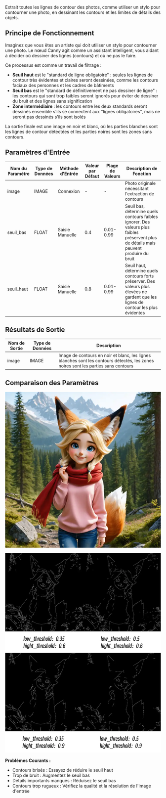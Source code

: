 Extrait toutes les lignes de contour des photos, comme utiliser un stylo pour contourner une photo, en dessinant les contours et les limites de détails des objets.

## Principe de Fonctionnement
Imaginez que vous êtes un artiste qui doit utiliser un stylo pour contourner une photo. Le nœud Canny agit comme un assistant intelligent, vous aidant à décider où dessiner des lignes (contours) et où ne pas le faire.

Ce processus est comme un travail de filtrage :
- **Seuil haut** est le "standard de ligne obligatoire" : seules les lignes de contour très évidentes et claires seront dessinées, comme les contours faciaux des personnes et les cadres de bâtiments
- **Seuil bas** est le "standard de définitivement ne pas dessiner de ligne" : les contours qui sont trop faibles seront ignorés pour éviter de dessiner du bruit et des lignes sans signification
- **Zone intermédiaire** : les contours entre les deux standards seront dessinés ensemble s'ils se connectent aux "lignes obligatoires", mais ne seront pas dessinés s'ils sont isolés

La sortie finale est une image en noir et blanc, où les parties blanches sont les lignes de contour détectées et les parties noires sont les zones sans contours.

## Paramètres d'Entrée

| Nom du Paramètre | Type de Données | Méthode d'Entrée | Valeur par Défaut | Plage de Valeurs | Description de Fonction |
|-------------------|----------------|------------------|-------------------|------------------|-------------------------|
| image | IMAGE | Connexion | - | - | Photo originale nécessitant l'extraction de contours |
| seuil_bas | FLOAT | Saisie Manuelle | 0.4 | 0.01-0.99 | Seuil bas, détermine quels contours faibles ignorer. Des valeurs plus faibles préservent plus de détails mais peuvent produire du bruit |
| seuil_haut | FLOAT | Saisie Manuelle | 0.8 | 0.01-0.99 | Seuil haut, détermine quels contours forts préserver. Des valeurs plus élevées ne gardent que les lignes de contour les plus évidentes |

## Résultats de Sortie

| Nom de Sortie | Type de Données | Description |
|---------------|----------------|-------------|
| image | IMAGE | Image de contours en noir et blanc, les lignes blanches sont les contours détectés, les zones noires sont les parties sans contours |

## Comparaison des Paramètres

![Image Originale](./asset/input.webp)


![Comparaison des Paramètres](./asset/compare.webp)

**Problèmes Courants :**
- Contours brisés : Essayez de réduire le seuil haut
- Trop de bruit : Augmentez le seuil bas
- Détails importants manqués : Réduisez le seuil bas
- Contours trop rugueux : Vérifiez la qualité et la résolution de l'image d'entrée
